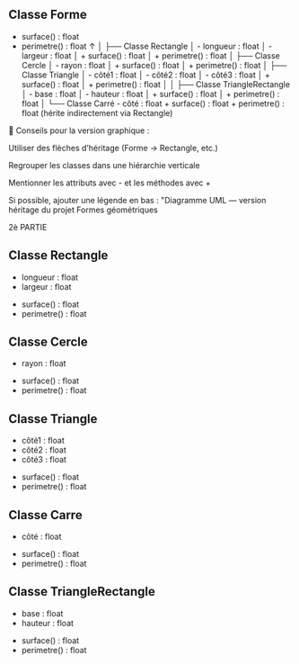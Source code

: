 Classe Forme
--------------------------
+ surface() : float
+ perimetre() : float
↑
│
├── Classe Rectangle
│       - longueur : float
│       - largeur : float
│       + surface() : float
│       + perimetre() : float
│
├── Classe Cercle
│       - rayon : float
│       + surface() : float
│       + perimetre() : float
│
├── Classe Triangle
│       - côté1 : float
│       - côté2 : float
│       - côté3 : float
│       + surface() : float
│       + perimetre() : float
│
│
├── Classe TriangleRectangle
│       - base : float
│       - hauteur : float
│       + surface() : float
│       + perimetre() : float
│
└── Classe Carré
        - côté : float
        + surface() : float
        + perimetre() : float
        (hérite indirectement via Rectangle)


📌 Conseils pour la version graphique :

Utiliser des flèches d’héritage (Forme → Rectangle, etc.)

Regrouper les classes dans une hiérarchie verticale

Mentionner les attributs avec - et les méthodes avec +

Si possible, ajouter une légende en bas : "Diagramme UML — version héritage du projet Formes géométriques


2è PARTIE


Classe Rectangle
--------------------------
- longueur : float
- largeur : float
+ surface() : float
+ perimetre() : float

Classe Cercle
--------------------------
- rayon : float
+ surface() : float
+ perimetre() : float

Classe Triangle
--------------------------
- côté1 : float
- côté2 : float
- côté3 : float
+ surface() : float
+ perimetre() : float

Classe Carre
--------------------------
- côté : float
+ surface() : float
+ perimetre() : float

Classe TriangleRectangle
--------------------------
- base : float
- hauteur : float
+ surface() : float
+ perimetre() : float



